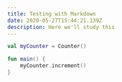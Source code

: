 ```yaml
---
title: Testing with Markdown
date: 2020-05-27T15:44:21.139Z
description: Here we'll study this
---
```



```kotlin
val myCounter = Counter()

fun main() {
    myCounter.increment()
}
```